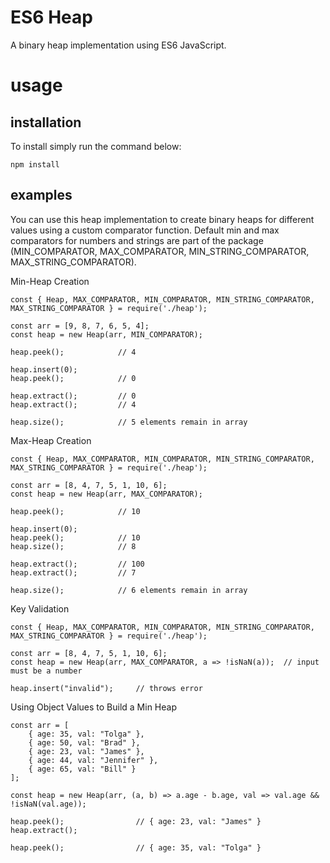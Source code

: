 # ES6 Heap

A binary heap implementation using ES6 JavaScript.

# usage

## installation

To install simply run the command below:

```
npm install
```

## examples

You can use this heap implementation to create binary heaps for different values using a custom comparator function. Default min and max comparators for numbers and strings are part of the package (MIN_COMPARATOR, MAX_COMPARATOR, MIN_STRING_COMPARATOR, MAX_STRING_COMPARATOR).

Min-Heap Creation

```
const { Heap, MAX_COMPARATOR, MIN_COMPARATOR, MIN_STRING_COMPARATOR, MAX_STRING_COMPARATOR } = require('./heap');

const arr = [9, 8, 7, 6, 5, 4];
const heap = new Heap(arr, MIN_COMPARATOR);

heap.peek();            // 4

heap.insert(0);
heap.peek();            // 0

heap.extract();         // 0
heap.extract();         // 4

heap.size();            // 5 elements remain in array

```


Max-Heap Creation

```
const { Heap, MAX_COMPARATOR, MIN_COMPARATOR, MIN_STRING_COMPARATOR, MAX_STRING_COMPARATOR } = require('./heap');

const arr = [8, 4, 7, 5, 1, 10, 6];
const heap = new Heap(arr, MAX_COMPARATOR);

heap.peek();            // 10

heap.insert(0);
heap.peek();            // 10
heap.size();            // 8

heap.extract();         // 100
heap.extract();         // 7

heap.size();            // 6 elements remain in array
```

Key Validation

```
const { Heap, MAX_COMPARATOR, MIN_COMPARATOR, MIN_STRING_COMPARATOR, MAX_STRING_COMPARATOR } = require('./heap');

const arr = [8, 4, 7, 5, 1, 10, 6];
const heap = new Heap(arr, MAX_COMPARATOR, a => !isNaN(a));  // input must be a number

heap.insert("invalid");     // throws error
```

Using Object Values to Build a Min Heap

```
const arr = [
    { age: 35, val: "Tolga" },
    { age: 50, val: "Brad" },
    { age: 23, val: "James" },
    { age: 44, val: "Jennifer" },
    { age: 65, val: "Bill" }
];

const heap = new Heap(arr, (a, b) => a.age - b.age, val => val.age && !isNaN(val.age));

heap.peek();                // { age: 23, val: "James" }
heap.extract();

heap.peek();                // { age: 35, val: "Tolga" }
```